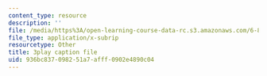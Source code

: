 ```yaml
---
content_type: resource
description: ''
file: /media/https%3A/open-learning-course-data-rc.s3.amazonaws.com/6-832-underactuated-robotics-spring-2009/936bc837098251a7afff0902e4890c04_7nnFGxqRwNE.vtt
file_type: application/x-subrip
resourcetype: Other
title: 3play caption file
uid: 936bc837-0982-51a7-afff-0902e4890c04
---
```

